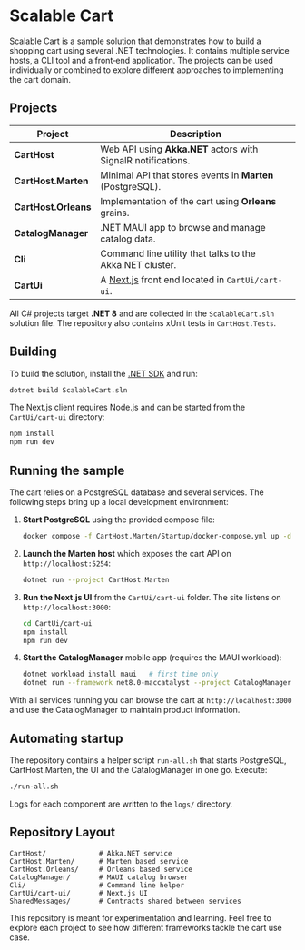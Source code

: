 # Scalable Cart

Scalable Cart is a sample solution that demonstrates how to build a shopping cart using several .NET technologies. It contains multiple service hosts, a CLI tool and a front‑end application. The projects can be used individually or combined to explore different approaches to implementing the cart domain.

## Projects

| Project | Description |
| ------- | ----------- |
| **CartHost** | Web API using **Akka.NET** actors with SignalR notifications. |
| **CartHost.Marten** | Minimal API that stores events in **Marten** (PostgreSQL). |
| **CartHost.Orleans** | Implementation of the cart using **Orleans** grains. |
| **CatalogManager** | .NET MAUI app to browse and manage catalog data. |
| **Cli** | Command line utility that talks to the Akka.NET cluster. |
| **CartUi** | A [Next.js](https://nextjs.org/) front end located in `CartUi/cart-ui`. |

All C# projects target **.NET 8** and are collected in the `ScalableCart.sln` solution file. The repository also contains xUnit tests in `CartHost.Tests`.

## Building

To build the solution, install the [.NET SDK](https://dotnet.microsoft.com/download) and run:

```bash
dotnet build ScalableCart.sln
```

The Next.js client requires Node.js and can be started from the `CartUi/cart-ui` directory:

```bash
npm install
npm run dev
```

## Running the sample

The cart relies on a PostgreSQL database and several services. The following
steps bring up a local development environment:

1. **Start PostgreSQL** using the provided compose file:

   ```bash
   docker compose -f CartHost.Marten/Startup/docker-compose.yml up -d
   ```

2. **Launch the Marten host** which exposes the cart API on
   `http://localhost:5254`:

   ```bash
   dotnet run --project CartHost.Marten
   ```

3. **Run the Next.js UI** from the `CartUi/cart-ui` folder. The site listens on
   `http://localhost:3000`:

   ```bash
   cd CartUi/cart-ui
   npm install
   npm run dev
   ```

4. **Start the CatalogManager** mobile app (requires the MAUI workload):

   ```bash
   dotnet workload install maui   # first time only
   dotnet run --framework net8.0-maccatalyst --project CatalogManager
   ```

With all services running you can browse the cart at `http://localhost:3000` and
use the CatalogManager to maintain product information.

## Automating startup

The repository contains a helper script `run-all.sh` that starts PostgreSQL,
CartHost.Marten, the UI and the CatalogManager in one go. Execute:

```bash
./run-all.sh
```

Logs for each component are written to the `logs/` directory.

## Repository Layout

```
CartHost/             # Akka.NET service
CartHost.Marten/      # Marten based service
CartHost.Orleans/     # Orleans based service
CatalogManager/       # MAUI catalog browser
Cli/                  # Command line helper
CartUi/cart-ui/       # Next.js UI
SharedMessages/       # Contracts shared between services
```

This repository is meant for experimentation and learning. Feel free to explore each project to see how different frameworks tackle the cart use case.

